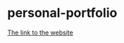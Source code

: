 # personal-portfolio
[The link to the website](https://crucialniccur.github.io/personal-portfolio/)


